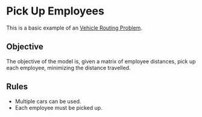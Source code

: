 ﻿# Pick Up Employees
This is a basic example of an [Vehicle Routing Problem](https://developers.google.com/optimization/routing).

## Objective
The objective of the model is, given a matrix of employee distances, pick up each employee, minimizing the distance travelled.


## Rules
- Multiple cars can be used.
- Each employee must be picked up.